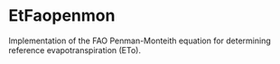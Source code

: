 # EtFaopenmon

Implementation of the FAO Penman-Monteith equation for determining reference evapotranspiration (ETo).
